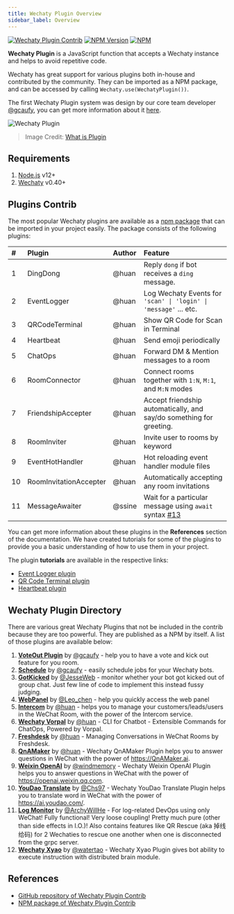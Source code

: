 ```yaml
---
title: Wechaty Plugin Overview
sidebar_label: Overview
---
```


[![Wechaty Plugin Contrib](https://img.shields.io/badge/Wechaty%20Plugin-Contrib-brightgreen.svg)](https://github.com/wechaty/wechaty-plugin-contrib)
[![NPM Version](https://img.shields.io/npm/v/wechaty-plugin-contrib?color=brightgreen)](https://www.npmjs.com/package/wechaty-plugin-contrib)
[![NPM](https://github.com/wechaty/wechaty-plugin-contrib/workflows/NPM/badge.svg)](https://github.com/wechaty/wechaty-plugin-contrib/actions?query=workflow%3ANPM)

**Wechaty Plugin** is a JavaScript function that accepts a Wechaty instance and helps to avoid repetitive code.

Wechaty has great support for various plugins both in-house and contributed by the community. They can be imported as a NPM package, and can be accessed by calling `Wechaty.use(WechatyPlugin())`.

The first Wechaty Plugin system was design by our core team developer [@gcaufy](https://github.com/gcaufy), you can get more information about it [here](https://github.com/wechaty/wechaty/pull/1946).

![Wechaty Plugin](https://wechaty.github.io/wechaty-plugin-contrib/images/plugin.png)

> Image Credit: [What is Plugin](https://www.computerhope.com/jargon/p/plugin.htm)

## Requirements

1. [Node.js](https://nodejs.org/en/download) v12+
2. [Wechaty](https://github.com/wechaty/wechaty) v0.40+

## Plugins Contrib

The most popular Wechaty plugins are available as a [npm package](https://www.npmjs.com/package/wechaty-plugin-contrib) that can be imported in your project easily. The package consists of the following plugins:

| # | Plugin | Author | Feature |
| :--- | :--- | :--- | :--- |
| 1 | DingDong | @huan | Reply `dong` if bot receives a `ding` message. |
| 2 | EventLogger | @huan | Log Wechaty Events for `'scan' \| 'login' \| 'message'` ... etc. |
| 3 | QRCodeTerminal | @huan | Show QR Code for Scan in Terminal |
| 4 | Heartbeat | @huan | Send emoji periodically |
| 5 | ChatOps | @huan | Forward DM & Mention messages to a room |
| 6 | RoomConnector | @huan | Connect rooms together with `1:N`, `M:1`, and `M:N` modes |
| 7 | FriendshipAccepter | @huan | Accept friendship automatically, and say/do something for greeting. |
| 8 | RoomInviter | @huan | Invite user to rooms by keyword |
| 9 | EventHotHandler | @huan | Hot reloading event handler module files |
| 10 | RoomInvitationAccepter | @huan | Automatically accepting any room invitations |
| 11 | MessageAwaiter | @ssine | Wait for a particular message using `await` syntax [#13](https://github.com/wechaty/wechaty-plugin-contrib/issues/13) |

You can get more information about these plugins in the **References** section of the documentation. We have created tutorials for some of the plugins to provide you a basic understanding of how to use them in your project.

The plugin **tutorials** are available in the respective links:

* [Event Logger plugin](./event-logger)
* [QR Code Terminal plugin](./qr-code-terminal)
* [Heartbeat plugin](./heartbeat)

## Wechaty Plugin Directory

There are various great Wechaty Plugins that not be included in the contrib because they are too powerful. They are published as a NPM by itself. A list of those plugins are available below:

1. [**VoteOut Plugin**](https://github.com/Gcaufy/wechaty-voteout) by [@gcaufy](https://github.com/gcaufy) - help you to have a vote and kick out feature for you room.
1. [**Schedule**](https://github.com/Gcaufy/wechaty-schedule) by [@gcaufy](https://github.com/gcaufy) - easily schedule jobs for your Wechaty bots.
1. [**GotKicked**](https://github.com/wechaty/wechaty-got-kicked-out) by [@JesseWeb](https://github.com/JesseWeb) - monitor whether your bot got kicked out of group chat. Just few line of code to implement this instead fussy judging.
1. [**WebPanel**](https://github.com/gengchen528/wechaty-web-panel) by [@Leo_chen](https://github.com/leochen-g) - help you quickly access the web panel
1. [**Intercom**](https://github.com/wechaty/wechaty-plugin-intercom) by [@huan](https://github.com/huan) - helps you to manage your customers/leads/users in the WeChat Room, with the power of the Intercom service.
1. [**Wechaty Vorpal**](https://github.com/wechaty/wechaty-vorpal) by [@huan](https://github.com/huan) - CLI for Chatbot - Extensible Commands for ChatOps, Powered by Vorpal.
1. [**Freshdesk**](https://github.com/wechaty/wechaty-freshdesk) by [@huan](https://github.com/huan) - Managing Conversations in WeChat Rooms by Freshdesk.
1. [**QnAMaker**](https://github.com/wechaty/wechaty-plugin-qnamaker) by [@huan](https://github.com/huan) - Wechaty QnAMaker Plugin helps you to answer questions in WeChat with the power of <https://QnAMaker.ai>.
1. [**Weixin OpenAI**](https://github.com/wechaty/wechaty-weixin-openai) by [@windmemory](https://github.com/windmemory) - Wechaty Weixin OpenAI Plugin helps you to answer questions in WeChat with the power of <https://openai.weixin.qq.com>.
1. [**YouDao Translate**](https://github.com/chs97/wechaty-plugin-youdao) by [@Chs97](https://github.com/chs97) - Wechaty YouDao Translate Plugin helps you to translate word in WeChat with the power of <https://ai.youdao.com/>.
1. [**Log Monitor**](https://github.com/archywillhe/wechaty-log-monitor) by [@ArchyWillHe](https://github.com/archywillhe) - For log-related DevOps using only WeChat! Fully functional! Very loose coupling! Pretty much pure (other than side effects in I.O.)! Also contains features like QR Rescue (aka 掉线给码) for 2 Wechaties to rescue one another when one is disconnected from the grpc server.
1. [**Wechaty Xyao**](https://github.com/watertao/wechaty-plugin-xyao) by [@watertao](https://github.com/watertao) - Wechaty Xyao Plugin gives bot ability to execute instruction with distributed brain module.

## References

* [GitHub repository of Wechaty Plugin Contrib](https://github.com/wechaty/wechaty-plugin-contrib)
* [NPM package of Wechaty Plugin Contrib](https://www.npmjs.com/package/wechaty-plugin-contrib)
